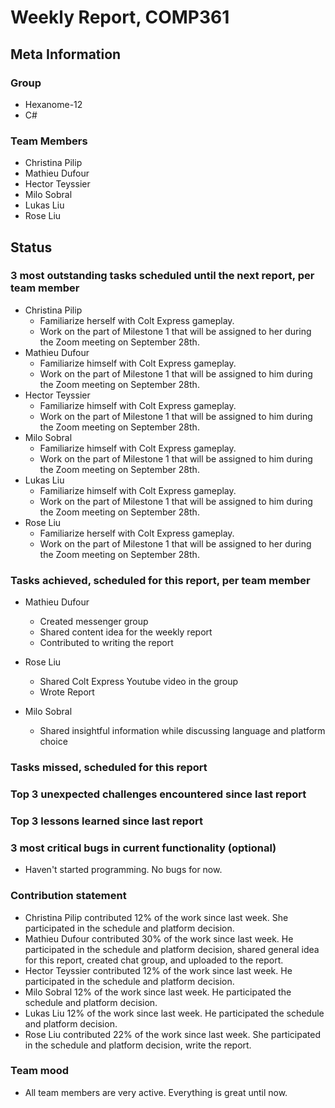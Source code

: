 # Weekly Report, COMP361

## Meta Information

### Group

 * Hexanome-12
 * C#

### Team Members

 * Christina Pilip
 * Mathieu Dufour
 * Hector Teyssier
 * Milo Sobral
 * Lukas Liu
 * Rose Liu

## Status

### 3 most outstanding tasks scheduled until the next report, per team member

 * Christina Pilip
   * Familiarize herself with Colt Express gameplay.
   * Work on the part of Milestone 1 that will be assigned to her during the Zoom meeting on September 28th.
 * Mathieu Dufour
   * Familiarize himself with Colt Express gameplay.
   * Work on the part of Milestone 1 that will be assigned to him during the Zoom meeting on September 28th.
 * Hector Teyssier
   * Familiarize himself with Colt Express gameplay.
   * Work on the part of Milestone 1 that will be assigned to him during the Zoom meeting on September 28th.
 * Milo Sobral
   * Familiarize himself with Colt Express gameplay.
   * Work on the part of Milestone 1 that will be assigned to him during the Zoom meeting on September 28th.
 * Lukas Liu
   * Familiarize himself with Colt Express gameplay.
   * Work on the part of Milestone 1 that will be assigned to him during the Zoom meeting on September 28th.
 * Rose Liu
   * Familiarize herself with Colt Express gameplay.
   * Work on the part of Milestone 1 that will be assigned to her during the Zoom meeting on September 28th.
   
### Tasks achieved, scheduled for this report, per team member

 * Mathieu Dufour
   * Created messenger group
   * Shared content idea for the weekly report
   * Contributed to writing the report

 * Rose Liu
   * Shared Colt Express Youtube video in the group
   * Wrote Report

 * Milo Sobral
   * Shared insightful information while discussing language and platform choice

### Tasks missed, scheduled for this report


### Top 3 unexpected challenges encountered since last report


### Top 3 lessons learned since last report


### 3 most critical bugs in current functionality (optional)

 * Haven't started programming. No bugs for now.

### Contribution statement

 * Christina Pilip contributed 12% of the work since last week. She participated in the schedule and platform decision.
 * Mathieu Dufour contributed 30% of the work since last week. He participated in the schedule and platform decision, shared general idea for this report, created chat group, and uploaded to the report.
 * Hector Teyssier contributed 12% of the work since last week. He participated in the schedule and platform decision.
 * Milo Sobral 12% of the work since last week. He participated the schedule and platform decision.
 * Lukas Liu 12% of the work since last week. He participated the schedule and platform decision.
 * Rose Liu contributed 22% of the work since last week. She participated in the schedule and platform decision, write the report.

### Team mood

 * All team members are very active. Everything is great until now.
